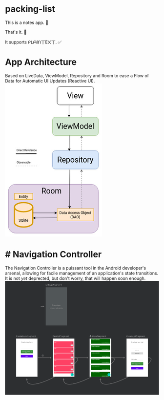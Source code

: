 # packing-list

This is a notes app. 📝

That's it. :penguin:

It supports ᑭᒪᗩIᑎ丅E᙭丅. ✅



# App Architecture

Based on LiveData, ViewModel, Repository and Room to ease a Flow of Data for Automatic UI Updates (Reactive UI).
![architecture.svg](architecture.jpg)


# # Navigation Controller
The Navigation Controller is a puissant tool in the Android developer's arsenal, allowing for facile management of an application's state transitions. It is not _yet_ deprected, but don't worry, that will happen soon enough.
![nav_graph](nav_graph.png)
